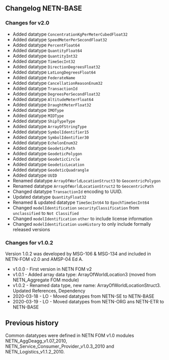 ## Changelog NETN-BASE

### Changes for v2.0

* Added datatype `ConcentrationKgPerMeterCubedFloat32`
* Added datatype `SpeedMeterPerSecondFloat32`
* Added datatype `PercentFloat64`
* Added datatype `QuantityFloat64`
* Added datatype `QuantityInt32`
* Added datatype `TimeSecInt32`
* Added datatype `DirectionDegreesFloat32`
* Added datatype `LatLongDegreesFloat64`
* Added datatype `FederateName`
* Added datatype `CancellationReasonEnum32`
* Added datatype `TransactionId`
* Added datatype `DegreesPerSecondFloat32` 
* Added datatype `AltitudeMeterFloat64 `
* Added datatype `DraughtMeterFloat32 `
* Added datatype `IMOType `
* Added datatype `MIDType`
* Added datatype `ShipTypeType`
* Added datatype `ArrayOfStringType`
* Added datatype `SymbolIdentifier15`
* Added datatype `SymbolIdentifier30`
* Added datatype `EchelonEnum32`
* Added datatype `GeodeticPath`
* Added datatype `GeodeticPolygon`
* Added datatype `GeodeticCircle`
* Added datatype `GeodeticLocation`
* Added datatype `GeodeticQuadrangle`
* Added datatype `UUID`
* Renamed datatype `ArrayOfWorldLocationStruct3` to `GeocentricPolygon`
* Renamed datatype `ArrayOfWorldLocationStruct2` to `GeocentricPath`
* Changed datatype `TransactionId` encoding to UUID.
* Updated datatype `QuantityFloat32`
* Renamed & updated datatype `TimeSecInt64` to `EpochTimeSecInt64` 
* Changed `modelIdentification` `securityClassification` from `unclassified` to `Not Classified`
* Changed `modelIdentification` `other` to include license information
* Changed `modelIdentification` `useHistory` to only include formally released versions

### Changes for v1.0.2
Version 1.0.2 was developed by MSG-106 & MSG-134 and included in NETN-FOM v2.0 and AMSP-04 Ed A.

* v1.0.0 - First version in NETN FOM v2
* v1.0.1 - Added array data type: ArrayOfWorldLocation3 (moved from NETN_Aggregate FOM module)
* v1.0.2 - Renamed data type, new name: ArrayOfWorldLocationStruct3. Updated References, Dependency
* 2020-03-18 - LO - Moved datatypes from NETN-SE to NETN-BASE
* 2020-03-19 - LO - Moved datatypes from NETN-ORG ans NETN-ETR to NETN-BASE

## Previous history
Common datatypes were defined in NETN FOM v1.0 modules NETN_AggDeagg_v1.07_2010, NETN_Service_Consumer_Provider_v1.0.3_2010 and NETN_Logistics_v1.1.2_2010.


